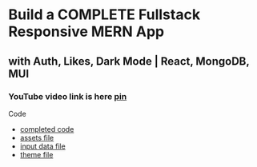 # Build a COMPLETE Fullstack Responsive MERN App

## with Auth, Likes, Dark Mode | React, MongoDB, MUI

### YouTube video link is here [pin](https://www.youtube.com/watch?v=K8YELRmUb5o)

Code

- [completed code](https://github.com/ed-roh/mern-social-media)
- [assets file](https://github.com/ed-roh/mern-social-media/tree/master/server/public/assets)
- [input data file](https://github.com/ed-roh/mern-social-media/blob/master/server/data/index.js)
- [theme file](https://github.com/ed-roh/mern-social-media/blob/master/client/src/theme.js)
